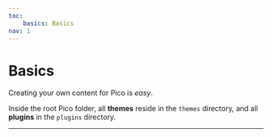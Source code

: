 ```yaml
---
toc:
    basics: Basics
nav: 1
---
```


# Basics
Creating your own content for Pico is *easy*.

Inside the root Pico folder, all __themes__ reside in the `themes` directory, and all __plugins__ in the `plugins` directory.

---
